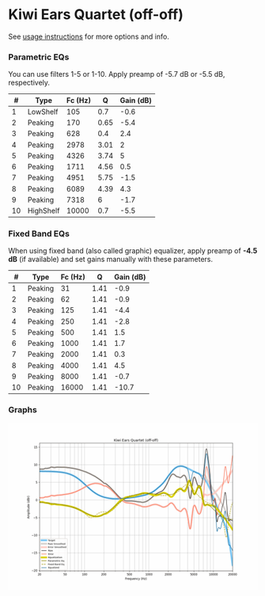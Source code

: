 # Kiwi Ears Quartet (off-off)
See [usage instructions](https://github.com/jaakkopasanen/AutoEq#usage) for more options and info.

### Parametric EQs
You can use filters 1-5 or 1-10. Apply preamp of -5.7 dB or -5.5 dB, respectively.

|   # | Type      |   Fc (Hz) |    Q |   Gain (dB) |
|-----|-----------|-----------|------|-------------|
|   1 | LowShelf  |       105 | 0.7  |        -0.6 |
|   2 | Peaking   |       170 | 0.65 |        -5.4 |
|   3 | Peaking   |       628 | 0.4  |         2.4 |
|   4 | Peaking   |      2978 | 3.01 |         2   |
|   5 | Peaking   |      4326 | 3.74 |         5   |
|   6 | Peaking   |      1711 | 4.56 |         0.5 |
|   7 | Peaking   |      4951 | 5.75 |        -1.5 |
|   8 | Peaking   |      6089 | 4.39 |         4.3 |
|   9 | Peaking   |      7318 | 6    |        -1.7 |
|  10 | HighShelf |     10000 | 0.7  |        -5.5 |

### Fixed Band EQs
When using fixed band (also called graphic) equalizer, apply preamp of **-4.5 dB** (if available) and set gains manually with these parameters.

|   # | Type    |   Fc (Hz) |    Q |   Gain (dB) |
|-----|---------|-----------|------|-------------|
|   1 | Peaking |        31 | 1.41 |        -0.9 |
|   2 | Peaking |        62 | 1.41 |        -0.9 |
|   3 | Peaking |       125 | 1.41 |        -4.4 |
|   4 | Peaking |       250 | 1.41 |        -2.8 |
|   5 | Peaking |       500 | 1.41 |         1.5 |
|   6 | Peaking |      1000 | 1.41 |         1.7 |
|   7 | Peaking |      2000 | 1.41 |         0.3 |
|   8 | Peaking |      4000 | 1.41 |         4.5 |
|   9 | Peaking |      8000 | 1.41 |        -0.7 |
|  10 | Peaking |     16000 | 1.41 |       -10.7 |

### Graphs
![](./Kiwi%20Ears%20Quartet%20(off-off).png)
